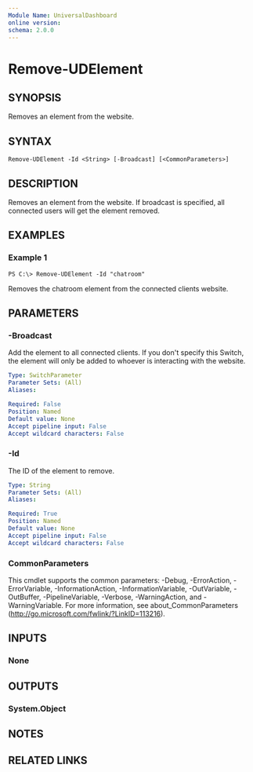 ```yaml
---
Module Name: UniversalDashboard
online version:
schema: 2.0.0
---
```


# Remove-UDElement

## SYNOPSIS
Removes an element from the website. 

## SYNTAX

```
Remove-UDElement -Id <String> [-Broadcast] [<CommonParameters>]
```

## DESCRIPTION
Removes an element from the website. If broadcast is specified, all connected users will get the element removed. 

## EXAMPLES

### Example 1
```
PS C:\> Remove-UDElement -Id "chatroom"
```

Removes the chatroom element from the connected clients website. 

## PARAMETERS

### -Broadcast
Add the element to all connected clients. If you don't specify this Switch, the element will only be added to whoever is interacting with the website.

```yaml
Type: SwitchParameter
Parameter Sets: (All)
Aliases: 

Required: False
Position: Named
Default value: None
Accept pipeline input: False
Accept wildcard characters: False
```

### -Id
The ID of the element to remove. 

```yaml
Type: String
Parameter Sets: (All)
Aliases: 

Required: True
Position: Named
Default value: None
Accept pipeline input: False
Accept wildcard characters: False
```

### CommonParameters
This cmdlet supports the common parameters: -Debug, -ErrorAction, -ErrorVariable, -InformationAction, -InformationVariable, -OutVariable, -OutBuffer, -PipelineVariable, -Verbose, -WarningAction, and -WarningVariable. For more information, see about_CommonParameters (http://go.microsoft.com/fwlink/?LinkID=113216).

## INPUTS

### None

## OUTPUTS

### System.Object

## NOTES

## RELATED LINKS



